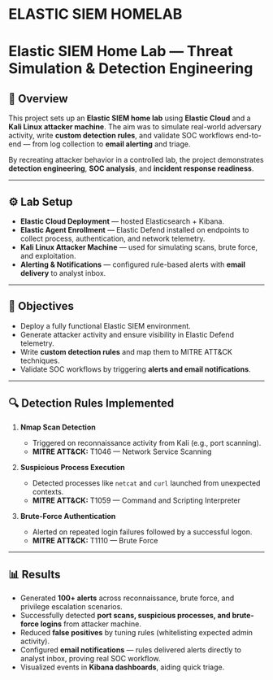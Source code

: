 # ELASTIC SIEM HOMELAB
# Elastic SIEM Home Lab — Threat Simulation & Detection Engineering

## 📌 Overview
This project sets up an **Elastic SIEM home lab** using **Elastic Cloud** and a **Kali Linux attacker machine**. The aim was to simulate real-world adversary activity, write **custom detection rules**, and validate SOC workflows end-to-end — from log collection to **email alerting** and triage.

By recreating attacker behavior in a controlled lab, the project demonstrates **detection engineering**, **SOC analysis**, and **incident response readiness**.

---

## ⚙️ Lab Setup
- **Elastic Cloud Deployment** — hosted Elasticsearch + Kibana.
- **Elastic Agent Enrollment** — Elastic Defend installed on endpoints to collect process, authentication, and network telemetry.
- **Kali Linux Attacker Machine** — used for simulating scans, brute force, and exploitation.
- **Alerting & Notifications** — configured rule-based alerts with **email delivery** to analyst inbox.

---

## 🎯 Objectives
- Deploy a fully functional Elastic SIEM environment.  
- Generate attacker activity and ensure visibility in Elastic Defend telemetry.  
- Write **custom detection rules** and map them to MITRE ATT&CK techniques.  
- Validate SOC workflows by triggering **alerts and email notifications**.  

---

## 🔍 Detection Rules Implemented
1. **Nmap Scan Detection**  
   - Triggered on reconnaissance activity from Kali (e.g., port scanning).  
   - **MITRE ATT&CK:** T1046 — Network Service Scanning  

2. **Suspicious Process Execution**  
   - Detected processes like `netcat` and `curl` launched from unexpected contexts.  
   - **MITRE ATT&CK:** T1059 — Command and Scripting Interpreter  

3. **Brute-Force Authentication**  
   - Alerted on repeated login failures followed by a successful logon.  
   - **MITRE ATT&CK:** T1110 — Brute Force   

---

## 📊 Results
- Generated **100+ alerts** across reconnaissance, brute force, and privilege escalation scenarios.  
- Successfully detected **port scans, suspicious processes, and brute-force logins** from attacker machine.  
- Reduced **false positives** by tuning rules (whitelisting expected admin activity).  
- Configured **email notifications** — rules delivered alerts directly to analyst inbox, proving real SOC workflow.  
- Visualized events in **Kibana dashboards**, aiding quick triage.  


